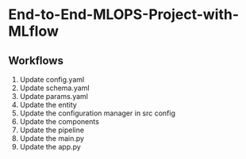 # End-to-End-MLOPS-Project-with-MLflow

## Workflows

1. Update config.yaml
2. Update schema.yaml
2. Update params.yaml
3. Update the entity
4. Update the configuration manager in src config
5. Update the components
6. Update the pipeline
7. Update the main.py
8. Update the app.py